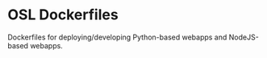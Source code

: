 OSL Dockerfiles
===============

Dockerfiles for deploying/developing Python-based webapps and NodeJS-based
webapps.